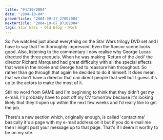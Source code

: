 ```yaml
---
title: "04/10/2004"
date: "2004-10-04"
prevArticle: '2004-09-27_27092004'
nextArticle: '2004-10-07_07102004'
tags: Star Wars - Old Blog - Work
---
```

So I've watched just about everything on the Star Wars trilogy DVD set and I have to say that I'm thoroughly impressed. Even the Rancor scene looks good. Also, listening to the commentary I now realise why George Lucas directed the three prequels. When he was making 'Return of the Jedi' the director Richard Marquand had great difficulty with all the special effects that were in the movie and George had to reassure him throughout. So rather than go through that again he decided to do it himself. It does mean that we don't have a director that can direct people that well but I guess it's up to the actors to make the most of it.

Still no word from GAME and I'm beginning to think that they didn't get my e-mail. I'll probably have to post off my CV tomorrow because it's looking likely that they'll open up within the next few weeks and I'd really like to get the job.

There's a new section which, originally enough, is called 'contact me' basically it's a page with my e-mail address on it but if you do e-mail me then I might post your message up to that page. That's if I deem it worthy to be on my site.